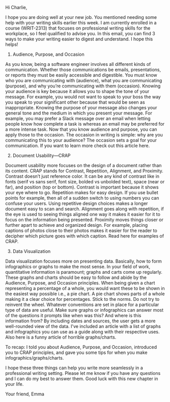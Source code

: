 Hi Charlie,

I hope you are doing well at your new job. You mentioned needing some help with your writing skills earlier this week. I am currently enrolled in a course (WRIT-2313) that focuses on professional writing skills for the workplace, so I feel qualified to advise you. In this email, you can find 3 ways to make your writing easier to digest and understand. I hope this helps!

  1.	Audience, Purpose, and Occasion

   As you know, being a software engineer involves all different kinds of communication. Whether those communications be emails, presentations, or reports     they must be easily accessible and digestible. You must know who you are communicating with (audience), what you are communicating (purpose), and why you’re communicating with them (occasion). Knowing your audience is key because it allows you to shape the tone of your message. For example, you would not want to speak to your boss the way you speak to your significant other because that would be seen as inappropriate. Knowing the purpose of your message also changes your general tone and the medium in which you present your message. For example, you may prefer a Slack message over an email when letting people know how complete a task is whereas an email may be preferred for a more intense task. Now that you know audience and purpose, you can apply those to the occasion. The occasion in writing is simple: why are you communicating this to your audience? The occasion sets a goal for your communication. If you want to learn more check out this article here.

  2.	Document Usability—CRAP 

  Document usability more focuses on the design of a document rather than its content. CRAP stands for Contrast, Repetition, Alignment, and Proximity. Contrast doesn’t just reference color. It can be any kind of contrast like in fonts (serif vs sans serif, font size, bolded vs unbolded text), space (near or far), and position (top or bottom). Contrast is important because it shows your eye where to go. Repetition makes for easy design. If you use bullet points for example, then all of a sudden switch to using numbers you can confuse your users. Using repetitive design choices makes a longer document easy to scan and search. Alignment goes along with repetition, if the eye is used to seeing things aligned one way it makes it easier for it to focus on the information being presented. Proximity moves things closer or further apart to achieve and organized design. For example, placing captions of photos close to their photos makes it easier for the reader to decipher which picture goes with which caption. Read here for examples of CRAP.

  3.	Data Visualization

  Data visualization focuses more on presenting data. Basically, how to form infographics or graphs to make the most sense. In your field of work, quantitative information is paramount; graphs and carts come up regularly. These graphs and charts should be easy to follow and abide by the Audience, Purpose, and Occasion principles. When being given a chart representing a percentage of a whole, you would want these to be shown in the easiest way possible i.e., a pie chart. A pie chart shows parts of a whole making it a clear choice for percentages. Stick to the norms. Do not try to reinvent the wheel. Whatever conventions are set in place for a particular type of data are useful. Make sure graphs or infographics can answer most of the questions it prompts like when was this? And where is this information from? By including dates and sources, the user gets a more well-rounded view of the data. I've included an article with a list of graphs and infographics you can use as a guide along with their respective uses. Also here is a funny article of horrible graphs/charts.


To recap: I told you about Audience, Purpose, and Occasion, introduced you to CRAP principles, and gave you some tips for when you make infographics/graphs/charts. 

I hope these three things can help you write more seamlessly in a professional writing setting. Please let me know if you have any questions and I can do my best to answer them. Good luck with this new chapter in your life.

Your friend,
Emma
